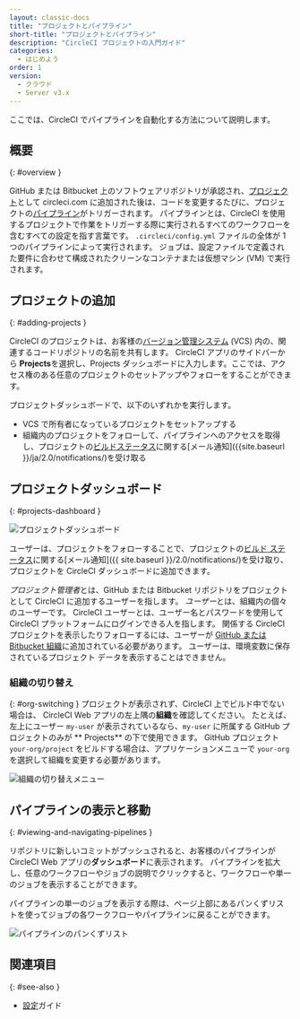 ```yaml
---
layout: classic-docs
title: "プロジェクトとパイプライン"
short-title: "プロジェクトとパイプライン"
description: "CircleCI プロジェクトの入門ガイド"
categories:
  - はじめよう
order: 1
version:
  - クラウド
  - Server v3.x
---
```


ここでは、CircleCI でパイプラインを自動化する方法について説明します。

## 概要
{: #overview }

GitHub または Bitbucket 上のソフトウェアリポジトリが承認され、[プロジェクト]({{site.baseurl}}/ja/2.0/concepts/#projects)として circleci.com に追加された後は、コードを変更するたびに、プロジェクトの[パイプライン]({{site.baseurl}}/ja/2.0/concepts/#pipelines)がトリガーされます。 パイプラインとは、CircleCI を使用するプロジェクトで作業をトリガーする際に実行されるすべてのワークフローを含むすべての設定を指す言葉です。 `.circleci/config.yml` ファイルの全体が 1 つのパイプラインによって実行されます。 ジョブは、設定ファイルで定義された要件に合わせて構成されたクリーンなコンテナまたは仮想マシン (VM) で実行されます。

## プロジェクトの追加
{: #adding-projects }

CircleCI のプロジェクトは、お客様の[バージョン管理システム]({{site.baseurl}}/2.0/gh-bb-integration/) (VCS) 内の、関連するコードリポジトリの名前を共有します。 CircleCI アプリのサイドバーから **Projects**を選択し、Projects ダッシュボードに入力します。ここでは、アクセス権のある任意のプロジェクトのセットアップやフォローをすることができます。

プロジェクトダッシュボードで、以下のいずれかを実行します。
* VCS で所有者になっているプロジェクトをセットアップする
* 組織内のプロジェクトをフォローして、パイプラインへのアクセスを取得し、プロジェクトの[ビルドステータス]({{site.baseurl}}/2.0/status/)に関する[メール通知]({{site.baseurl }}/ja/2.0/notifications/)を受け取る

## プロジェクトダッシュボード
{: #projects-dashboard }

![プロジェクトダッシュボード]({{site.baseurl}}/assets/img/docs/CircleCI-2.0-setup-project-circle101_cloud.png)

ユーザーは、プロジェクトをフォローすることで、プロジェクトの[ビルド ステータス]({{site.baseurl}}/2.0/status/)に関する[メール通知]({{ site.baseurl }}/2.0/notifications/)を受け取り、プロジェクトを CircleCI ダッシュボードに追加できます。

*プロジェクト管理者*とは、GitHub または Bitbucket リポジトリをプロジェクトとして CircleCI に追加するユーザーを指します。 *ユーザー*とは、組織内の個々のユーザーです。 CircleCI ユーザーとは、ユーザー名とパスワードを使用して CircleCI プラットフォームにログインできる人を指します。 関係する CircleCI プロジェクトを表示したりフォローするには、ユーザーが [GitHub または Bitbucket 組織]({{site.baseurl}}/2.0/gh-bb-integration/)に追加されている必要があります。 ユーザーは、環境変数に保存されているプロジェクト データを表示することはできません。

### 組織の切り替え
{: #org-switching }
プロジェクトが表示されず、CircleCI 上でビルド中でない場合は、 CircleCI Web アプリの左上隅の**組織**を確認してください。 たとえば、左上にユーザー `my-user` が表示されているなら、`my-user` に所属する GitHub プロジェクトのみが ** Projects** の下で使用できます。 GitHub プロジェクト `your-org/project` をビルドする場合は、アプリケーションメニューで `your-org` を選択して組織を変更する必要があります。

![組織の切り替えメニュー]({{site.baseurl}}/assets/img/docs/org-centric-ui_newui.png)

## パイプラインの表示と移動
{: #viewing-and-navigating-pipelines }

リポジトリに新しいコミットがプッシュされると、お客様のパイプラインが CircleCI Web アプリの**ダッシュボード**に表示されます。 パイプラインを拡大し、任意のワークフローやジョブの説明でクリックすると、ワークフローや単一のジョブを表示することができます。

パイプラインの単一のジョブを表示する際は、ページ上部にあるパンくずリストを使ってジョブの各ワークフローやパイプラインに戻ることができます。

![パイプラインのパンくずリスト]({{site.baseurl}}/assets/img/docs/pipeline-breadcrumbs.png)

## 関連項目
{: #see-also }

- [設定]({{site.baseurl}}/2.0/settings)ガイド
